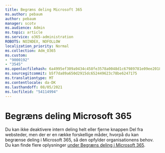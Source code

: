 ```yaml
---
title: Begræns deling Microsoft 365
ms.author: pebaum
author: pebaum
manager: scotv
ms.audience: Admin
ms.topic: article
ms.service: o365-administration
ROBOTS: NOINDEX, NOFOLLOW
localization_priority: Normal
ms.collection: Adm_O365
ms.custom:
- "9000192"
- "3545"
ms.openlocfilehash: 6a4995ef309a9434c458fe3578a0048d1c67989781e09ee2018fda867c0b69f5
ms.sourcegitcommit: b5f7da89a650d2915dc652449623c78be6247175
ms.translationtype: MT
ms.contentlocale: da-DK
ms.lasthandoff: 08/05/2021
ms.locfileid: "54114994"
---
```

# <a name="limit-sharing-in-microsoft-365"></a>Begræns deling Microsoft 365

Du kan ikke deaktivere intern deling helt eller fjerne knappen Del fra websteder, men der er en række forskellige måder, hvorpå du kan begrænse deling i Microsoft 365, så den opfylder organisationens behov. Du kan finde flere oplysninger [under Begræns deling i Microsoft 365](https://docs.microsoft.com/Office365/Enterprise/microsoft-365-limit-sharing).
